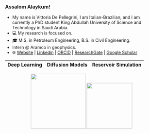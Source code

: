### Assalom Alaykum! 

-    My name is Vittoria De Pellegrini, I am Italian-Brazilian, and I am currently a PhD student King Abdullah University of Science and Technology in Saudi Arabia.
- 💻 My research is focused on.
- 🎓 M.S. in Petroleum Engineering, B.S. in Civil Engineering.
- Intern @ Aramco in geophysics. 
- 🌐 [Website]() | [Linkedin]() | [ORCID]() | [ResearchGate]() | [Google Scholar]()

| Deep Learning  | Diffusion Models  | Reservoir Simulation |
|------------- | ------------- | ------------- |



<div align="center">
  <a href="https://github.com/anuraghazra/github-readme-stats">
    <img height="180" src="https://github-readme-stats.vercel.app/api?username=VittoDePe98&hide_rank=true&count_private=true&show_icons=true&custom_title=GitHub%20Stats&disable_animations=true&theme=holi&card_width=350&hide_border=true" />
  </a>
  <a href="https://github.com/anuraghazra/github-readme-stats">
    <img height="150" src="https://github-readme-stats.vercel.app/api/top-langs/?username=VittoDePe98&hide_progress=true&langs_count=10&count_private=true&size_weight=0.5&count_weight=0.5&theme=holi&card_width=200&hide_border=true" />
  </a>
</div>


